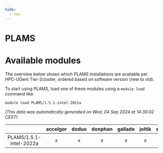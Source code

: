 ```yaml
---
hide:
  - toc
---
```


PLAMS
=====

# Available modules


The overview below shows which PLAMS installations are available per HPC-UGent Tier-2cluster, ordered based on software version (new to old).

To start using PLAMS, load one of these modules using a `module load` command like:

```shell
module load PLAMS/1.5.1-intel-2022a
```

*(This data was automatically generated on Wed, 04 Sep 2024 at 14:30:02 CEST)*  

| |accelgor|doduo|donphan|gallade|joltik|shinx|skitty|
| :---: | :---: | :---: | :---: | :---: | :---: | :---: | :---: |
|PLAMS/1.5.1-intel-2022a|x|x|x|x|x|-|x|
